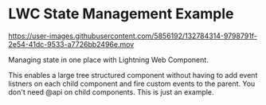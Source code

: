 # LWC State Management Example

https://user-images.githubusercontent.com/5856192/132784314-9798791f-2e54-41dc-9533-a7726bb2496e.mov

Managing state in one place with Lightning Web Component.

This enables a large tree structured component without having to add event listners on each child component and fire custom events to the parent.
You don't need @api on child components. 
This is just an example.

